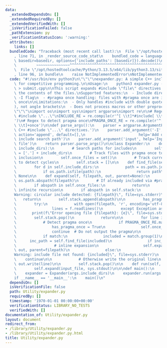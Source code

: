 ```yaml
---
data:
  _extendedDependsOn: []
  _extendedRequiredBy: []
  _extendedVerifiedWith: []
  _isVerificationFailed: false
  _pathExtension: py
  _verificationStatusIcon: ':warning:'
  attributes:
    links: []
  bundledCode: "Traceback (most recent call last):\n  File \"/opt/hostedtoolcache/Python/3.13.5/x64/lib/python3.13/site-packages/onlinejudge_verify/documentation/build.py\"\
    , line 71, in _render_source_code_stat\n    bundled_code = language.bundle(stat.path,\
    \ basedir=basedir, options={'include_paths': [basedir]}).decode()\n          \
    \         ~~~~~~~~~~~~~~~^^^^^^^^^^^^^^^^^^^^^^^^^^^^^^^^^^^^^^^^^^^^^^^^^^^^^^^^^^^^^^^^^^\n\
    \  File \"/opt/hostedtoolcache/Python/3.13.5/x64/lib/python3.13/site-packages/onlinejudge_verify/languages/python.py\"\
    , line 96, in bundle\n    raise NotImplementedError\nNotImplementedError\n"
  code: "#!/usr/bin/env python3\n\"\"\"\nexpander.py: A simple C++ include expander\
    \ for competitive programming.\n\nUsage:\n    python3 expander.py -I library sol.cpp\
    \ > submit.cpp\n\nThis script expands #include \"file\" directives by inlining\
    \ the contents of the files.\nSupported features:\n  - Include directories via\
    \ -I flag\n  - #pragma once handling: files with #pragma once are included only\
    \ once\n\nLimitations:\n  - Only handles #include with double quotes (\"foo.hpp\"\
    ), not angle brackets\n  - Does not process macros or other preprocessor directives\n\
    \"\"\"\nimport os\nimport sys\nimport argparse\nimport re\n\n# Regex to match\
    \ #include \"...\"\nINCLUDE_RE = re.compile(r'^[ \\t]*#include[ \\t]+\"([^\"]+)\"\
    ')\n# Regex to detect pragma once\nPRAGMA_ONCE_RE = re.compile(r'^[ \\t]*#pragma[\
    \ \\t]+once')\n\ndef parse_args():\n    parser = argparse.ArgumentParser(description='Expand\
    \ C++ #include \"...\" directives.')\n    parser.add_argument('-I', dest='include_dirs',\
    \ action='append', default=[],\n                        help='Add directory to\
    \ include search path')\n    parser.add_argument('input', help='Input C++ source\
    \ file')\n    return parser.parse_args()\n\nclass Expander:\n    def __init__(self,\
    \ include_dirs):\n        # Search paths for includes\n        self.include_dirs\
    \ = ['.'] + include_dirs\n        # Track files with pragma once to avoid multiple\
    \ inclusion\n        self.once_files = set()\n        # Track currently expanding\
    \ to detect cycles\n        self.stack = []\n\n    def find_file(self, filename):\n\
    \        for d in self.include_dirs:\n            path = os.path.join(d, filename)\n\
    \            if os.path.isfile(path):\n                return path\n        return\
    \ None\n\n    def expand(self, filepath, out, parent=None):\n        abspath =\
    \ os.path.abspath(filepath)\n        # If already included via #pragma once, skip\n\
    \        if abspath in self.once_files:\n            return\n        # Prevent\
    \ infinite recursion\n        if abspath in self.stack:\n            print(f\"\
    Warning: circular include detected: {filepath}\", file=sys.stderr)\n         \
    \   return\n        self.stack.append(abspath)\n\n        has_pragma_once = False\n\
    \        try:\n            with open(filepath, 'r', encoding='utf-8') as f:\n\
    \                lines = f.readlines()\n        except Exception as e:\n     \
    \       print(f\"Error opening file {filepath}: {e}\", file=sys.stderr)\n    \
    \        self.stack.pop()\n            return\n\n        for line in lines:\n\
    \            # Detect pragma once\n            if PRAGMA_ONCE_RE.match(line):\n\
    \                has_pragma_once = True\n                self.once_files.add(abspath)\n\
    \                continue  # Do not output the pragma\n\n            match = INCLUDE_RE.match(line)\n\
    \            if match:\n                included = match.group(1)\n          \
    \      inc_path = self.find_file(included)\n                if inc_path:\n   \
    \                 # inline expansion\n                    self.expand(inc_path,\
    \ out, parent=filepath)\n                else:\n                    print(f\"\
    Warning: include file not found: {included}\", file=sys.stderr)\n            \
    \    continue\n\n            # Otherwise write the original line\n           \
    \ out.write(line)\n\n        self.stack.pop()\n\n    def run(self, input_file):\n\
    \        self.expand(input_file, sys.stdout)\n\n\ndef main():\n    args = parse_args()\n\
    \    expander = Expander(args.include_dirs)\n    expander.run(args.input)\n\n\
    if __name__ == '__main__':\n    main()\n"
  dependsOn: []
  isVerificationFile: false
  path: Utility/expander.py
  requiredBy: []
  timestamp: '1970-01-01 00:00:00+00:00'
  verificationStatus: LIBRARY_NO_TESTS
  verifiedWith: []
documentation_of: Utility/expander.py
layout: document
redirect_from:
- /library/Utility/expander.py
- /library/Utility/expander.py.html
title: Utility/expander.py
---
```

